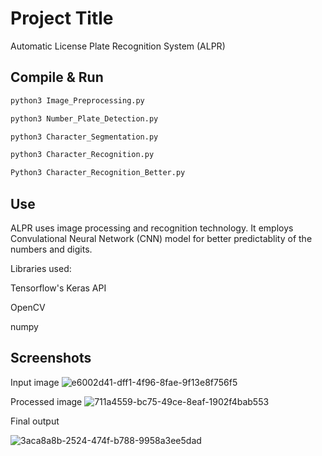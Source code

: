 # Project Title

Automatic License Plate Recognition System (ALPR)
## Compile & Run



```bash
python3 Image_Preprocessing.py

```

```bash
python3 Number_Plate_Detection.py 
```


```bash
python3 Character_Segmentation.py 
```

```bash
python3 Character_Recognition.py 
```

```bash
Python3 Character_Recognition_Better.py 
```


## Use

ALPR uses image processing and recognition technology. It employs Convulational Neural Network (CNN) model for better predictablity of the numbers and digits.

Libraries used:

Tensorflow's Keras API

OpenCV

numpy
## Screenshots

Input image
![e6002d41-dff1-4f96-8fae-9f13e8f756f5](https://github.com/rkirtii/Automatic-License-Plate-Recognition/assets/142138548/a7796f8e-63b7-42ad-a5e1-4cee06d29f21)


Processed image
![711a4559-bc75-49ce-8eaf-1902f4bab553](https://github.com/rkirtii/Automatic-License-Plate-Recognition/assets/142138548/0a0ac0d3-9dde-45c0-8553-4d397430172b)


Final output

![3aca8a8b-2524-474f-b788-9958a3ee5dad](https://github.com/rkirtii/Automatic-License-Plate-Recognition/assets/142138548/06efbdb3-d851-44e0-a502-4a11b09cbb10)
